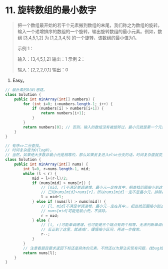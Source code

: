 # 11. 旋转数组的最小数字

> 把一个数组最开始的若干个元素搬到数组的末尾，我们称之为数组的旋转。输入一个递增排序的数组的一个旋转，输出旋转数组的最小元素。例如，数组 [3,4,5,1,2] 为 [1,2,3,4,5] 的一个旋转，该数组的最小值为1。  
>
> 示例 1：
>
> 输入：[3,4,5,1,2]
> 输出：1
> 示例 2：
>
> 输入：[2,2,2,0,1]
> 输出：0

1. Easy。

```java
// 最朴素的O(N)思路。
class Solution {
    public int minArray(int[] numbers) {
        for (int i=0; i<numbers.length-1; i++) {
            if (numbers[i] > numbers[i+1]) {
                return numbers[i+1];
            }
        }
        return numbers[0]; // 否则，输入的数组没有被旋转过，最小元就是第一个元素。
    }
}
```

```java
// 有序=>二分查找。
// 时间复杂度为O(logN)。
// 当然，如果绝大多数非最小元是相等的，那么如果反复进入else分支的话，时间复杂度就变为O(N)了。
class Solution {
    public int minArray(int[] nums) {
        int l=0, r=nums.length-1, mid;
        while (l < r) {
            mid = l+(r-l)/2;
            if (nums[mid] > nums[r]) {
                // [mid, r]不满足单调递增，最小元一定在其中，把查找范围缩小到这一块。
                // 已知nums[mid]>nums[r]，所以nums[mid]一定不是最小元，排除在查找范围外。
                l = mid+1;
            } else if (nums[l] > nums[mid]) {
                // [l, mid]不满足单调递增，最小元一定在其中，，把查找范围缩小到这一块。
                // nums[mid]可能是最小元，不排除。
                r = mid;
            } else {
                // [l, r]可能单调递增，也可能是三个端点有两个相等，无法判断单调性，从而无法快速缩小区间，
                // 反正到了这里，就递减r，缓慢缩小区间，再进一步搜索。
                r--;
            }
        }
        // 注意看题目要求返回下标还是具体的元素，不然还以为算法实现有问题，找bug找半天找不到。
        return nums[l];
    }
}
```

